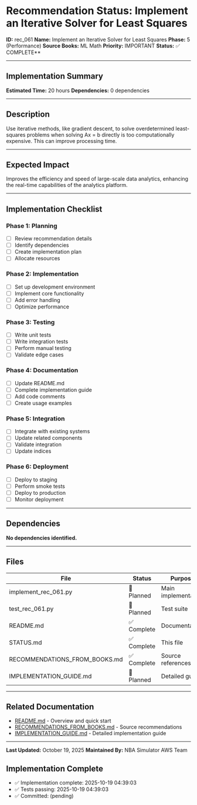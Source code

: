 # Recommendation Status: Implement an Iterative Solver for Least Squares

**ID:** rec_061
**Name:** Implement an Iterative Solver for Least Squares
**Phase:** 5 (Performance)
**Source Books:** ML Math
**Priority:** IMPORTANT
**Status:** ✅ COMPLETE**

---

## Implementation Summary

**Estimated Time:** 20 hours
**Dependencies:** 0 dependencies

---

## Description

Use iterative methods, like gradient descent, to solve overdetermined least-squares problems when solving Ax = b directly is too computationally expensive. This can improve processing time.

---

## Expected Impact

Improves the efficiency and speed of large-scale data analytics, enhancing the real-time capabilities of the analytics platform.

---

## Implementation Checklist

### Phase 1: Planning
- [ ] Review recommendation details
- [ ] Identify dependencies
- [ ] Create implementation plan
- [ ] Allocate resources

### Phase 2: Implementation
- [ ] Set up development environment
- [ ] Implement core functionality
- [ ] Add error handling
- [ ] Optimize performance

### Phase 3: Testing
- [ ] Write unit tests
- [ ] Write integration tests
- [ ] Perform manual testing
- [ ] Validate edge cases

### Phase 4: Documentation
- [ ] Update README.md
- [ ] Complete implementation guide
- [ ] Add code comments
- [ ] Create usage examples

### Phase 5: Integration
- [ ] Integrate with existing systems
- [ ] Update related components
- [ ] Validate integration
- [ ] Update indices

### Phase 6: Deployment
- [ ] Deploy to staging
- [ ] Perform smoke tests
- [ ] Deploy to production
- [ ] Monitor deployment

---

## Dependencies

**No dependencies identified.**

---

## Files

| File | Status | Purpose |
|------|--------|---------|
| implement_rec_061.py | 🔵 Planned | Main implementation |
| test_rec_061.py | 🔵 Planned | Test suite |
| README.md | ✅ Complete | Documentation |
| STATUS.md | ✅ Complete | This file |
| RECOMMENDATIONS_FROM_BOOKS.md | ✅ Complete | Source references |
| IMPLEMENTATION_GUIDE.md | 🔵 Planned | Detailed guide |

---

## Related Documentation

- [README.md](README.md) - Overview and quick start
- [RECOMMENDATIONS_FROM_BOOKS.md](RECOMMENDATIONS_FROM_BOOKS.md) - Source recommendations
- [IMPLEMENTATION_GUIDE.md](IMPLEMENTATION_GUIDE.md) - Detailed implementation guide

---

**Last Updated:** October 19, 2025
**Maintained By:** NBA Simulator AWS Team

## Implementation Complete

- ✅ Implementation complete: 2025-10-19 04:39:03
- ✅ Tests passing: 2025-10-19 04:39:03
- ✅ Committed: (pending)
